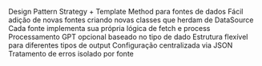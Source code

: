 Design Pattern Strategy + Template Method para fontes de dados
Fácil adição de novas fontes criando novas classes que herdam de DataSource
Cada fonte implementa sua própria lógica de fetch e process
Processamento GPT opcional baseado no tipo de dado
Estrutura flexível para diferentes tipos de output
Configuração centralizada via JSON
Tratamento de erros isolado por fonte